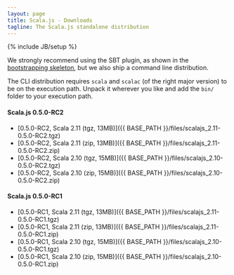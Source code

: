 ```yaml
---
layout: page
title: Scala.js - Downloads
tagline: The Scala.js standalone distribution
---
```

{% include JB/setup %}

We strongly recommend using the SBT plugin, as shown in the [bootstrapping skeleton](https://github.com/sjrd/scala-js-example-app), but we also ship a command line distribution.

The CLI distribution requires `scala` and `scalac` (of the right major version) to be on the execution path. Unpack it wherever you like and add the `bin/` folder to your execution path.

#### Scala.js 0.5.0-RC2
* [0.5.0-RC2, Scala 2.11 (tgz, 13MB)]({{ BASE_PATH }}/files/scalajs_2.11-0.5.0-RC2.tgz)
* [0.5.0-RC2, Scala 2.11 (zip, 13MB)]({{ BASE_PATH }}/files/scalajs_2.11-0.5.0-RC2.zip)
* [0.5.0-RC2, Scala 2.10 (tgz, 15MB)]({{ BASE_PATH }}/files/scalajs_2.10-0.5.0-RC2.tgz)
* [0.5.0-RC2, Scala 2.10 (zip, 15MB)]({{ BASE_PATH }}/files/scalajs_2.10-0.5.0-RC2.zip)

#### Scala.js 0.5.0-RC1
* [0.5.0-RC1, Scala 2.11 (tgz, 13MB)]({{ BASE_PATH }}/files/scalajs_2.11-0.5.0-RC1.tgz)
* [0.5.0-RC1, Scala 2.11 (zip, 13MB)]({{ BASE_PATH }}/files/scalajs_2.11-0.5.0-RC1.zip)
* [0.5.0-RC1, Scala 2.10 (tgz, 15MB)]({{ BASE_PATH }}/files/scalajs_2.10-0.5.0-RC1.tgz)
* [0.5.0-RC1, Scala 2.10 (zip, 15MB)]({{ BASE_PATH }}/files/scalajs_2.10-0.5.0-RC1.zip)

